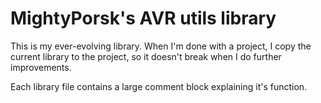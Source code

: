 MightyPorsk's AVR utils library
===============================

This is my ever-evolving library. When I'm done with a project, I copy the current library to the project, so it doesn't break when I do further improvements.

Each library file contains a large comment block explaining it's function.
